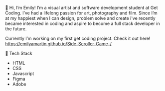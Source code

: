 👋 Hi, I’m Emily!
I’m a visual artist and software development student at Get Coding. I’ve had a lifelong passion for art, photography and film. 
Since I’m at my happiest when I can design, problem solve and create i've recently became interested in coding and aspire to 
become a full stack developer in the future. 

Currently I’m working on my first get coding project. Check it out here! https://emilyamartin.github.io/Side-Scroller-Game-/

🚀 Tech Stack
- HTML
- CSS
- Javascript
- Figma 
- Adobe 



